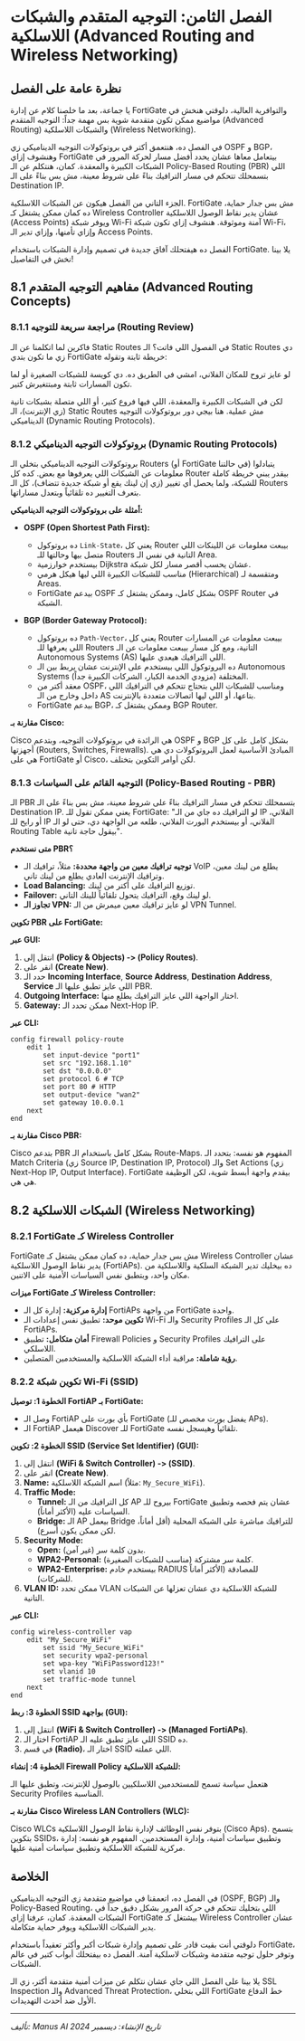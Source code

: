 # الفصل الثامن: التوجيه المتقدم والشبكات اللاسلكية (Advanced Routing and Wireless Networking)

## نظرة عامة على الفصل

يا جماعة، بعد ما خلصنا كلام عن إدارة FortiGate والتوافرية العالية، دلوقتي هنخش في مواضيع ممكن تكون متقدمة شوية بس مهمة جداً: التوجيه المتقدم (Advanced Routing) والشبكات اللاسلكية (Wireless Networking).

في الفصل ده، هنتعمق أكتر في بروتوكولات التوجيه الديناميكي زي OSPF و BGP، وهنشوف إزاي FortiGate بيتعامل معاها عشان يحدد أفضل مسار لحركة المرور في الشبكات الكبيرة والمعقدة. كمان، هنتكلم عن الـ Policy-Based Routing (PBR) اللي بتسمحلك تتحكم في مسار الترافيك بناءً على شروط معينة، مش بس بناءً على الـ Destination IP.

الجزء التاني من الفصل هيكون عن الشبكات اللاسلكية. FortiGate مش بس جدار حماية، ده كمان ممكن يشتغل كـ Wireless Controller عشان يدير نقاط الوصول اللاسلكية (Access Points) ويوفر شبكة Wi-Fi آمنة وموثوقة. هنشوف إزاي تكون شبكة Wi-Fi، وإزاي تأمنها، وإزاي تدير الـ Access Points.

الفصل ده هيفتحلك آفاق جديدة في تصميم وإدارة الشبكات باستخدام FortiGate. يلا بينا نخش في التفاصيل!

## 8.1 مفاهيم التوجيه المتقدم (Advanced Routing Concepts)

### 8.1.1 مراجعة سريعة للتوجيه (Routing Review)

فاكرين لما اتكلمنا عن الـ Static Routes في الفصول اللي فاتت؟ الـ Static Routes دي زي ما تكون بتدي FortiGate خريطة ثابتة وتقوله: 


لو عايز تروح للمكان الفلاني، امشي في الطريق ده. دي كويسة للشبكات الصغيرة أو لما تكون المسارات ثابتة ومبتتغيرش كتير.

لكن في الشبكات الكبيرة والمعقدة، اللي فيها فروع كتير، أو اللي متصلة بشبكات تانية (زي الإنترنت)، الـ Static Routes مش عملية. هنا بيجي دور بروتوكولات التوجيه الديناميكي (Dynamic Routing Protocols).

### 8.1.2 بروتوكولات التوجيه الديناميكي (Dynamic Routing Protocols)

بروتوكولات التوجيه الديناميكي بتخلي الـ Routers (أو FortiGate في حالتنا) يتبادلوا معلومات عن الشبكات اللي يعرفوها مع بعض. كده كل Router بيقدر يبني خريطة كاملة للشبكة، ولما يحصل أي تغيير (زي إن لينك يقع أو شبكة جديدة تتضاف)، كل الـ Routers بتعرف التغيير ده تلقائياً وبتعدل مساراتها.

**أمثلة على بروتوكولات التوجيه الديناميكي:**

-   **OSPF (Open Shortest Path First):**
    -   ده بروتوكول `Link-State`، يعني كل Router بيبعت معلومات عن اللينكات اللي متصل بيها وحالتها للـ Routers التانية في نفس الـ Area.
    -   بيستخدم خوارزمية Dijkstra عشان يحسب أقصر مسار لكل شبكة.
    -   مناسب للشبكات الكبيرة اللي ليها هيكل هرمي (Hierarchical) ومتقسمة لـ Areas.
    -   FortiGate بيدعم OSPF بشكل كامل، وممكن يشتغل كـ OSPF Router في الشبكة.

-   **BGP (Border Gateway Protocol):**
    -   ده بروتوكول `Path-Vector`، يعني كل Router بيبعت معلومات عن المسارات اللي يعرفها للـ Routers التانية، ومع كل مسار بيبعت معلومات عن الـ Autonomous Systems (AS) اللي الترافيك هيعدي عليها.
    -   ده البروتوكول اللي بيستخدم على الإنترنت عشان يربط بين الـ Autonomous Systems المختلفة (مزودي الخدمة الكبار، الشركات الكبيرة جداً).
    -   معقد أكتر من OSPF، ومناسب للشبكات اللي بتحتاج تتحكم في الترافيك اللي داخل وخارج من الـ AS بتاعها، أو اللي ليها اتصالات متعددة بالإنترنت.
    -   FortiGate بيدعم BGP، وممكن يشتغل كـ BGP Router.

**مقارنة بـ Cisco:**

Cisco هي الرائدة في بروتوكولات التوجيه، وبتدعم OSPF و BGP بشكل كامل على كل أجهزتها (Routers, Switches, Firewalls). المبادئ الأساسية لعمل البروتوكولات دي هي هي على FortiGate أو Cisco، لكن أوامر التكوين بتختلف.

### 8.1.3 التوجيه القائم على السياسات (Policy-Based Routing - PBR)

الـ PBR بتسمحلك تتحكم في مسار الترافيك بناءً على شروط معينة، مش بس بناءً على الـ Destination IP. يعني ممكن تقول للـ FortiGate: "لو الترافيك ده جاي من الـ IP الفلاني، أو رايح للـ IP الفلاني، أو بيستخدم البورت الفلاني، طلعه من الواجهة دي، حتى لو الـ Routing Table بيقول حاجة تانية".

**متى نستخدم PBR؟**
-   **توجيه ترافيك معين من واجهة محددة:** مثلاً، ترافيك الـ VoIP يطلع من لينك معين، وترافيك الإنترنت العادي يطلع من لينك تاني.
-   **Load Balancing:** توزيع الترافيك على أكتر من لينك.
-   **Failover:** لو لينك وقع، الترافيك يتحول تلقائياً للينك التاني.
-   **تجاوز الـ VPN:** لو عايز ترافيك معين ميمرش من الـ VPN Tunnel.

**تكوين PBR على FortiGate:**

**عبر GUI:**
1.  انتقل إلى **(Policy & Objects) -> (Policy Routes)**.
2.  انقر على **(Create New)**.
3.  حدد الـ **Incoming Interface**, **Source Address**, **Destination Address**, **Service** اللي عايز تطبق عليها الـ PBR.
4.  **Outgoing Interface:** اختار الواجهة اللي عايز الترافيك يطلع منها.
5.  **Gateway:** ممكن تحدد الـ Next-Hop IP.

**عبر CLI:**
```
config firewall policy-route
    edit 1
        set input-device "port1"
        set src "192.168.1.10"
        set dst "0.0.0.0"
        set protocol 6 # TCP
        set port 80 # HTTP
        set output-device "wan2"
        set gateway 10.0.0.1
    next
end
```

**مقارنة بـ Cisco PBR:**

Cisco بتدعم PBR بشكل كامل باستخدام الـ Route-Maps. المفهوم هو نفسه: بتحدد الـ Match Criteria (زي Source IP, Destination IP, Protocol) والـ Set Actions (زي Next-Hop IP, Output Interface). FortiGate بيقدم واجهة أبسط شوية، لكن الوظيفة هي هي.

## 8.2 الشبكات اللاسلكية (Wireless Networking)

### 8.2.1 FortiGate كـ Wireless Controller

FortiGate مش بس جدار حماية، ده كمان ممكن يشتغل كـ Wireless Controller عشان يدير نقاط الوصول اللاسلكية (FortiAPs). ده بيخليك تدير الشبكة السلكية واللاسلكية من مكان واحد، وبتطبق نفس السياسات الأمنية على الاتنين.

**ميزات FortiGate كـ Wireless Controller:**
-   **إدارة مركزية:** إدارة كل الـ FortiAPs من واجهة FortiGate واحدة.
-   **تكوين موحد:** تطبيق نفس إعدادات الـ Wi-Fi والـ Security Profiles على كل الـ FortiAPs.
-   **أمان متكامل:** تطبيق Firewall Policies و Security Profiles على الترافيك اللاسلكي.
-   **رؤية شاملة:** مراقبة أداء الشبكة اللاسلكية والمستخدمين المتصلين.

### 8.2.2 تكوين شبكة Wi-Fi (SSID)

**الخطوة 1: توصيل FortiAP بـ FortiGate:**
-   وصل الـ FortiAP بأي بورت على FortiGate (يفضل بورت مخصص للـ APs).
-   الـ FortiAP هيعمل Discover للـ FortiGate تلقائياً وهيسجل نفسه.

**الخطوة 2: تكوين SSID (Service Set Identifier) (GUI):**
1.  انتقل إلى **(WiFi & Switch Controller) -> (SSID)**.
2.  انقر على **(Create New)**.
3.  **Name:** اسم الشبكة اللاسلكية (مثلاً: `My_Secure_WiFi`).
4.  **Traffic Mode:**
    -   **Tunnel:** كل الترافيك من الـ AP بيروح للـ FortiGate عشان يتم فحصه وتطبيق السياسات عليه (الأكثر أماناً).
    -   **Bridge:** الـ AP بيعمل Bridge للترافيك مباشرة على الشبكة المحلية (أقل أماناً، لكن ممكن يكون أسرع).
5.  **Security Mode:**
    -   **Open:** بدون كلمة سر (غير آمن).
    -   **WPA2-Personal:** كلمة سر مشتركة (مناسب للشبكات الصغيرة).
    -   **WPA2-Enterprise:** بيستخدم خادم RADIUS للمصادقة (الأكثر أماناً للشركات).
6.  **VLAN ID:** ممكن تحدد VLAN للشبكة اللاسلكية دي عشان تعزلها عن الشبكات التانية.

**عبر CLI:**
```
config wireless-controller vap
    edit "My_Secure_WiFi"
        set ssid "My_Secure_WiFi"
        set security wpa2-personal
        set wpa-key "WiFiPassword123!"
        set vlanid 10
        set traffic-mode tunnel
    next
end
```

**الخطوة 3: ربط SSID بواجهة (GUI):**
1.  انتقل إلى **(WiFi & Switch Controller) -> (Managed FortiAPs)**.
2.  اختار الـ FortiAP اللي عايز تطبق عليه الـ SSID ده.
3.  في قسم **(Radio)**، اختار الـ SSID اللي عملته.

**الخطوة 4: إنشاء Firewall Policy للشبكة اللاسلكية:**

هتعمل سياسة تسمح للمستخدمين اللاسلكيين بالوصول للإنترنت، وتطبق عليها الـ Security Profiles المناسبة.

**مقارنة بـ Cisco Wireless LAN Controllers (WLC):**

Cisco WLCs بتوفر نفس الوظائف لإدارة نقاط الوصول اللاسلكية (Cisco Aps). بتسمح بتكوين SSIDs، وتطبيق سياسات أمنية، وإدارة المستخدمين. المفهوم هو نفسه: إدارة مركزية للشبكة اللاسلكية وتطبيق سياسات أمنية عليها.

## الخلاصة

في الفصل ده، اتعمقنا في مواضيع متقدمة زي التوجيه الديناميكي (OSPF, BGP) والـ Policy-Based Routing، اللي بتخليك تتحكم في حركة المرور بشكل دقيق جداً في الشبكات المعقدة. كمان، عرفنا إزاي FortiGate بيشتغل كـ Wireless Controller عشان يدير الشبكات اللاسلكية ويوفر حماية متكاملة.

دلوقتي أنت بقيت قادر على تصميم وإدارة شبكات أكبر وأكثر تعقيداً باستخدام FortiGate، وتوفر حلول توجيه متقدمة وشبكات لاسلكية آمنة. الفصل ده بيفتحلك أبواب كتير في عالم الشبكات.

يلا بينا على الفصل اللي جاي عشان نتكلم عن ميزات أمنية متقدمة أكتر، زي الـ SSL Inspection والـ Advanced Threat Protection، اللي بتخلي FortiGate خط الدفاع الأول ضد أحدث التهديدات.

---

*تأليف: Manus AI*
*تاريخ الإنشاء: ديسمبر 2024*


